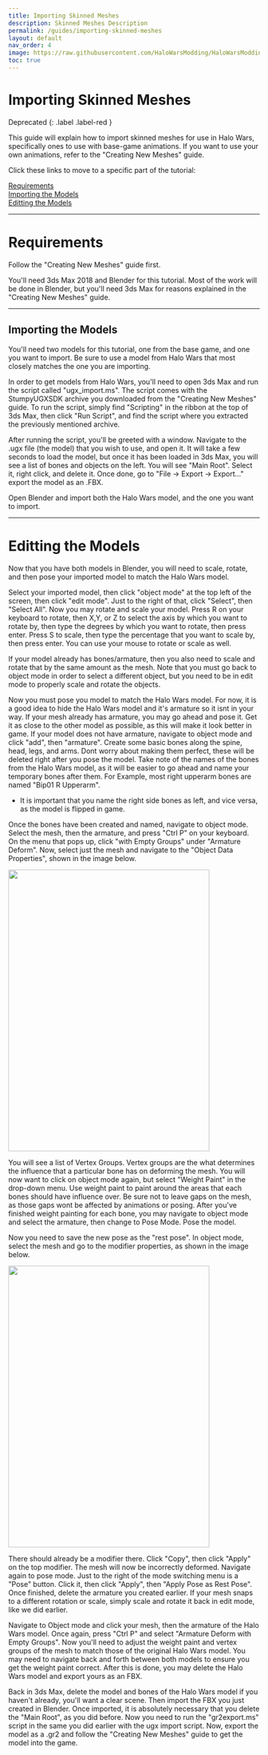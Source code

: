 ```yaml
---
title: Importing Skinned Meshes 
description: Skinned Meshes Description
permalink: /guides/importing-skinned-meshes
layout: default
nav_order: 4
image: https://raw.githubusercontent.com/HaloWarsModding/HaloWarsModding.github.io/master/resources/images/metadata/header.png
toc: true
---
```


# Importing Skinned Meshes 

Deprecated
{: .label .label-red }

This guide will explain how to import skinned meshes for use in Halo Wars, specifically ones to use with base-game animations. If you want to use your own animations, refer to the "Creating New Meshes" guide.

Click these links to move to a specific part of the tutorial:

[Requirements](#Requirements)<br>
[Importing the Models](#ModelImport)<br>
[Editting the Models](#EdittingtheModels)<br>

***

<a name="Requirements"></a>
# Requirements
Follow the "Creating New Meshes" guide first.

You'll need 3ds Max 2018 and Blender for this tutorial. Most of the work will be done in Blender, but you'll need 3ds Max for reasons explained in the "Creating New Meshes" guide.

***
<a name="ModelImport"></a>
## Importing the Models

You'll need two models for this tutorial, one from the base game, and one you want to import. Be sure to use a model from Halo Wars that most closely matches the one you are importing.

In order to get models from Halo Wars, you'll need to open 3ds Max and run the script called "ugx_import.ms". The script comes with the StumpyUGXSDK archive you downloaded from the "Creating New Meshes" guide.
To run the script, simply find "Scripting" in the ribbon at the top of 3ds Max, then click "Run Script", and find the script where you extracted the previously mentioned archive.

After running the script, you'll be greeted with a window. Navigate to the .ugx file (the model) that you wish to use, and open it. It will take a few seconds to load the model, but once it has been loaded in 3ds Max, you will see a list of bones and objects on the left.
You will see "Main Root". Select it, right click, and delete it. Once done, go to "File -> Export -> Export..." export the model as an .FBX.

Open Blender and import both the Halo Wars model, and the one you want to import.

***
<a name="EdittingtheModels"></a>
# Editting the Models
Now that you have both models in Blender, you will need to scale, rotate, and then pose your imported model to match the Halo Wars model. 

Select your imported model, then click "object mode" at the top left of the screen, then click "edit mode". Just to the right of that, click "Select", then "Select All". 
Now you may rotate and scale your model. 
Press R on your keyboard to rotate, then X,Y, or Z to select the axis by which you want to rotate by, then type the degrees by which you want to rotate, then press enter.
Press S to scale, then type the percentage that you want to scale by, then press enter.
You can use your mouse to rotate or scale as well.

If your model already has bones/armature, then you also need to scale and rotate that by the same amount as the mesh. Note that you must go back to object mode in order to select a different object, but you need to be in edit mode to properly scale and rotate the objects.

Now you must pose you model to match the Halo Wars model. For now, it is a good idea to hide the Halo Wars model and it's armature so it isnt in your way. If your mesh already has armature, you may go ahead and pose it. Get it as close to the other model as possible, as this will make it look better in game.
If your model does not have armature, navigate to object mode and click "add", then "armature". Create some basic bones along the spine, head, legs, and arms. Dont worry about making them perfect, these will be deleted right after you pose the model.
Take note of the names of the bones from the Halo Wars model, as it will be easier to go ahead and name your temporary bones after them. For Example, most right upperarm bones are named "Bip01 R Upperarm". 

* It is important that you name the right side bones as left, and vice versa, as the model is flipped in game.

Once the bones have been created and named, navigate to object mode. Select the mesh, then the armature, and press "Ctrl P" on your keyboard. On the menu that pops up, click "with Empty Groups" under "Armature Deform".
Now, select just the mesh and navigate to the "Object Data Properties", shown in the image below. 

<img width="403" height="563" src="https://github.com/HaloWarsModding/HaloWarsModding.github.io/blob/master/resources/images/skinmeshes1.png?raw=true">

You will see a list of Vertex Groups. Vertex groups are the what determines the influence that a particular bone has on deforming the mesh. 
You will now want to click on object mode again, but select "Weight Paint" in the drop-down menu. Use weight paint to paint around the areas that each bones should have influence over. Be sure not to leave gaps on the mesh, as those gaps wont be affected by animations or posing.
After you've finished weight painting for each bone, you may navigate to object mode and select the armature, then change to Pose Mode. Pose the model.

Now you need to save the new pose as the "rest pose". In object mode, select the mesh and go to the modifier properties, as shown in the image below.

<img width="403" height="563" src="https://github.com/HaloWarsModding/HaloWarsModding.github.io/blob/master/resources/images/skinmeshes2.png?raw=true">

There should already be a modifier there. Click "Copy", then click "Apply" on the top modifier. The mesh will now be incorrectly deformed. Navigate again to pose mode. Just to the right of the mode switching menu is a "Pose" button. Click it, then click "Apply", then "Apply Pose as Rest Pose".
Once finished, delete the armature you created earlier. If your mesh snaps to a different rotation or scale, simply scale and rotate it back in edit mode, like we did earlier. 

Navigate to Object mode and click your mesh, then the armature of the Halo Wars model. Once again, press "Ctrl P" and select "Armature Deform with Empty Groups".
Now you'll need to adjust the weight paint and vertex groups of the mesh to match those of the original Halo Wars model. You may need to navigate back and forth between both models to ensure you get the weight paint correct.
After this is done, you may delete the Halo Wars model and export yours as an FBX.

Back in 3ds Max, delete the model and bones of the Halo Wars model if you haven't already, you'll want a clear scene. Then import the FBX you just created in Blender. Once imported, it is absolutely necessary that you delete the "Main Root", as you did before. 
Now you need to run the "gr2export.ms" script in the same you did earlier with the ugx import script. Now, export the model as a .gr2 and follow the "Creating New Meshes" guide to get the model into the game.

